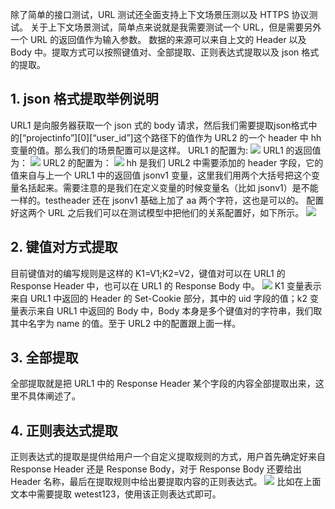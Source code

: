 除了简单的接口测试，URL 测试还全面支持上下文场景压测以及 HTTPS 协议测试。
关于上下文场景测试，简单点来说就是我需要测试一个 URL，但是需要另外一个 URL 的返回值作为输入参数。
数据的来源可以来自上文的 Header 以及 Body 中。提取方式可以按照键值对、全部提取、正则表达式提取以及 json 格式的提取。

## 1. json 格式提取举例说明 
URL1 是向服务器获取一个 json 式的 body 请求，然后我们需要提取json格式中的[“projectinfo”][0][“user_id”]这个路径下的值作为 URL2 的一个 header 中 hh 变量的值。那么我们的场景配置可以是这样。
URL1 的配置为:
![](https://mc.qcloudimg.com/static/img/f7795febc049a9a37ae7daa02209b1b9/image.png)
URL1 的返回值为：
![](https://mc.qcloudimg.com/static/img/fca8b95b3ae01cb242868caf5af1157a/image.png)
URL2 的配置为：
![](https://mc.qcloudimg.com/static/img/dfb34fc0ea55fdd206a53bbfbd7c1b05/image.png)
hh 是我们 URL2 中需要添加的 header 字段，它的值来自与上一个 URL1 中的返回值 jsonv1 变量，这里我们用两个大括号把这个变量名括起来。需要注意的是我们在定义变量的时候变量名（比如 jsonv1）是不能一样的。testheader 还在 jsonv1 基础上加了 aa 两个字符，这也是可以的。
配置好这两个 URL 之后我们可以在测试模型中把他们的关系配置好，如下所示。
![](https://mc.qcloudimg.com/static/img/cff2175f11211283105d116b9105c96a/image.png)
## 2. 键值对方式提取 
目前键值对的编写规则是这样的 K1=V1;K2=V2，键值对可以在 URL1 的 Response Header 中，也可以在 URL1 的 Response Body 中。
![](https://mc.qcloudimg.com/static/img/5bf90f04f94767b770f29ef8563cb718/image.png)
K1 变量表示来自 URL1 中返回的 Header 的 Set-Cookie 部分，其中的 uid 字段的值；k2 变量表示来自 URL1 中返回的 Body 中，Body 本身是多个键值对的字符串，我们取其中名字为 name 的值。至于 URL2 中的配置跟上面一样。

## 3. 全部提取
全部提取就是把 URL1 中的 Response Header 某个字段的内容全部提取出来，这里不具体阐述了。

## 4. 正则表达式提取
正则表达式的提取是提供给用户一个自定义提取规则的方式，用户首先确定好来自 Response Header 还是 Response Body，对于 Response Body 还要给出 Header 名称，最后在提取规则中给出要提取内容的正则表达式。
![](https://mc.qcloudimg.com/static/img/a54fa65195ba64d01bf4d4546360950f/image.png)
比如在上面文本中需要提取 wetest123，使用该正则表达式即可。